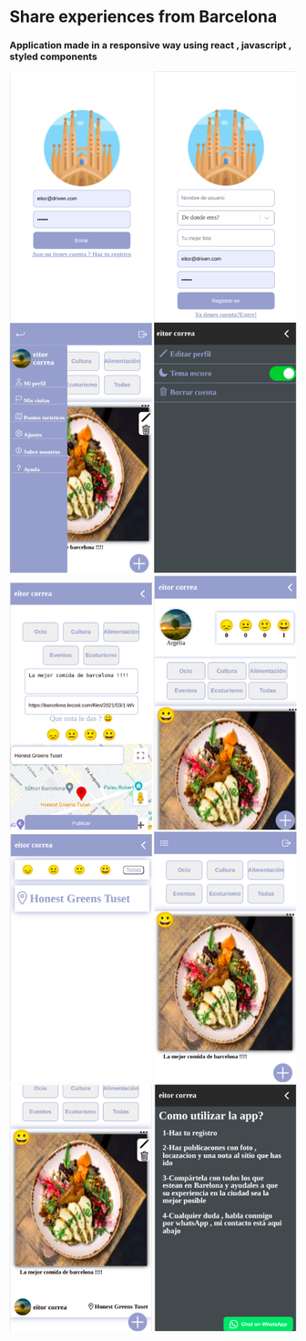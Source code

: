 <h1>Share experiences from Barcelona</h1>

<h3>Application made in a responsive way using  react , javascript , styled components</h3>



<div  float="left">



<img src="./src/img/login.png" width="250" />  

<img src="./src/img/signup.png" width="250" />

<img src="./src/img/side.png" width="250" />


<img src="./src/img/settings.png" width="250" />

<img src="./src/img/publish.png" width="250" />

<img src="./src/img/profile.png" width="250" />

<img src="./src/img/places.png" width="250" />

<img src="./src/img/home.png" width="250" />

<img src="./src/img/home2.png" width="250" />

<img src="./src/img/help.png" width="250" />





</div>